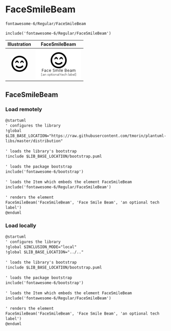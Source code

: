# FaceSmileBeam


```text
fontawesome-6/Regular/FaceSmileBeam
```

```text
include('fontawesome-6/Regular/FaceSmileBeam')
```



| Illustration | FaceSmileBeam |
| :---: | :---: |
| ![illustration for Illustration](../../fontawesome-6/Regular/FaceSmileBeam.png) | ![illustration for FaceSmileBeam](../../fontawesome-6/Regular/FaceSmileBeam.Local.png) |




## FaceSmileBeam

### Load remotely
```plantuml
@startuml
' configures the library
!global $LIB_BASE_LOCATION="https://raw.githubusercontent.com/tmorin/plantuml-libs/master/distribution"

' loads the library's bootstrap
!include $LIB_BASE_LOCATION/bootstrap.puml

' loads the package bootstrap
include('fontawesome-6/bootstrap')

' loads the Item which embeds the element FaceSmileBeam
include('fontawesome-6/Regular/FaceSmileBeam')

' renders the element
FaceSmileBeam('FaceSmileBeam', 'Face Smile Beam', 'an optional tech label')
@enduml
```

### Load locally
```plantuml
@startuml
' configures the library
!global $INCLUSION_MODE="local"
!global $LIB_BASE_LOCATION="../.."

' loads the library's bootstrap
!include $LIB_BASE_LOCATION/bootstrap.puml

' loads the package bootstrap
include('fontawesome-6/bootstrap')

' loads the Item which embeds the element FaceSmileBeam
include('fontawesome-6/Regular/FaceSmileBeam')

' renders the element
FaceSmileBeam('FaceSmileBeam', 'Face Smile Beam', 'an optional tech label')
@enduml
```

